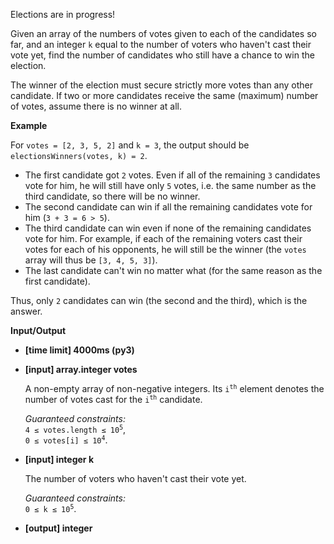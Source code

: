 <div class="markdown"><p>Elections are in progress!</p>
<p>Given an array of the numbers of votes given to each of the candidates so far, and an integer <code>k</code> equal to the number of voters who haven't cast their vote yet, find the number of candidates who still have a chance to win the election.</p>
<p>The winner of the election must secure strictly more votes than any other candidate. If two or more candidates receive the same (maximum) number of votes, assume there is no winner at all.</p>
<p><strong>Example</strong></p>
<p>For <code>votes = [2, 3, 5, 2]</code> and <code>k = 3</code>, the output should be<br>
<code>electionsWinners(votes, k) = 2</code>.</p>
<ul>
<li>The first candidate got <code>2</code> votes. Even if all of the remaining <code>3</code> candidates vote for him, he will still have only <code>5</code> votes, i.e. the same number as the third candidate, so there will be no winner.</li>
<li>The second candidate can win if all the remaining candidates vote for him (<code>3 + 3 = 6 &gt; 5</code>).</li>
<li>The third candidate can win even if none of the remaining candidates vote for him. For example, if each of the remaining voters cast their votes for each of his opponents, he will still be the winner (the <code>votes</code> array will thus be <code>[3, 4, 5, 3]</code>).</li>
<li>The last candidate can't win no matter what (for the same reason as the first candidate).</li>
</ul>
<p>Thus, only <code>2</code> candidates can win (the second and the third), which is the answer.</p>
<p><strong>Input/Output</strong></p>
<ul>
<li><strong>[time limit] 4000ms (py3)</strong></li>
</ul>
<ul>
<li>
<p><strong>[input] array.integer votes</strong></p>
<p>A non-empty array of non-negative integers. Its <code>i<sup>th</sup></code> element denotes the number of votes cast for the <code>i<sup>th</sup></code> candidate.</p>
<p><em>Guaranteed constraints:</em><br>
<code>4 ≤ votes.length ≤ 10<sup>5</sup></code>,<br>
<code>0 ≤ votes[i] ≤ 10<sup>4</sup></code>.</p>
</li>
<li>
<p><strong>[input] integer k</strong></p>
<p>The number of voters who haven't cast their vote yet.</p>
<p><em>Guaranteed constraints:</em><br>
<code>0 ≤ k ≤ 10<sup>5</sup></code>.</p>
</li>
<li>
<p><strong>[output] integer</strong></p>
</li>
</ul>
</div>